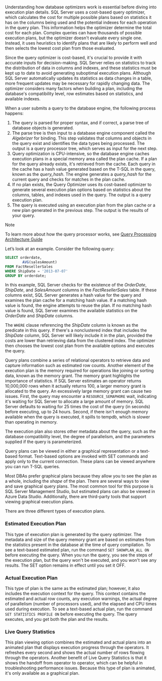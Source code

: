 Understanding how database optimizers work is essential before diving into execution plan details. SQL Server uses a cost-based query optimizer, which calculates the cost for multiple possible plans based on statistics it has on the columns being used and the potential indexes for each operation in the query plan. This information helps the optimizer determine the total cost for each plan. Complex queries can have thousands of possible execution plans, but the optimizer doesn't evaluate every single one. Instead, it uses heuristics to identify plans that are likely to perform well and then selects the lowest cost plan from those evaluated.

Since the query optimizer is cost-based, it's crucial to provide it with accurate inputs for decision-making. SQL Server relies on statistics to track the distribution of data in columns and indexes, and these statistics must be kept up to date to avoid generating suboptimal execution plans. Although SQL Server automatically updates its statistics as data changes in a table, more frequent updates may be necessary for rapidly changing data. The optimizer considers many factors when building a plan, including the database's compatibility level, row estimates based on statistics, and available indexes.

When a user submits a query to the database engine, the following process happens:

1. The query is parsed for proper syntax, and if correct, a parse tree of database objects is generated.
2. The parse tree is then input to a database engine component called the *Algebrizer* for binding. This step validates that columns and objects in the query exist and identifies the data types being processed. The output is a query processor tree, which serves as input for the next step.
3. Query optimization is CPU-intensive, so the database engine caches execution plans in a special memory area called the plan cache. If a plan for the query already exists, it's retrieved from the cache. Each query in the cache has a hash value generated based on the T-SQL in the query, known as the *query_hash*. The engine generates a *query_hash* for the current query and checks for matches in the plan cache.
4. If no plan exists, the Query Optimizer uses its cost-based optimizer to generate several execution plan options based on statistics about the columns, tables, and indexes used in the query. The output is a query execution plan.
5. The query is executed using an execution plan from the plan cache or a new plan generated in the previous step. The output is the results of your query.

>[!NOTE]
> To learn more about how the query processor works, see [Query Processing Architecture Guide](/sql/relational-databases/query-processing-architecture-guide)

Let’s look at an example. Consider the following query:

```sql
SELECT orderdate,
        AVG(salesAmount)
FROM FactResellerSales
WHERE ShipDate = '2013-07-07'
GROUP BY orderdate;
```

In this example, SQL Server checks for the existence of the *OrderDate*, *ShipDate*, and *SalesAmount* columns in the *FactResellerSales* table. If these columns exist, SQL Server generates a hash value for the query and examines the plan cache for a matching hash value. If a matching hash value is found, the engine attempts to reuse the plan. If no matching hash value is found, SQL Server examines the available statistics on the *OrderDate* and *ShipDate* columns.

The `WHERE` clause referencing the *ShipDate* column is known as the predicate in this query. If there's a nonclustered index that includes the *ShipDate* column, SQL Server will likely include it in the plan, provided the costs are lower than retrieving data from the clustered index. The optimizer then chooses the lowest cost plan from the available options and executes the query.

Query plans combine a series of relational operators to retrieve data and capture information such as estimated row counts. Another element of the execution plan is the memory required for operations like joining or sorting data, known as the memory grant. The memory grant highlights the importance of statistics. If SQL Server estimates an operator returns 10,000,000 rows when it actually returns 100, a larger memory grant is allocated to the query. An excessively large memory grant can cause two issues. First, the query may encounter a `RESOURCE_SEMAPHORE` wait, indicating it's waiting for SQL Server to allocate a large amount of memory. SQL Server defaults to waiting for 25 times the cost of the query (in seconds) before executing, up to 24 hours. Second, if there isn't enough memory available when the query is executed, it spills to tempdb, which is slower than operating in memory.

The execution plan also stores other metadata about the query, such as the database compatibility level, the degree of parallelism, and the parameters supplied if the query is parameterized.

Query plans can be viewed in either a graphical representation or a text-based format. Text-based options are invoked with SET commands and apply only to the current connection. These plans can be viewed anywhere you can run T-SQL queries.

Most DBAs prefer graphical plans because they allow you to see the plan as a whole, including the *shape* of the plan. There are several ways to view and save graphical query plans. The most common tool for this purpose is SQL Server Management Studio, but estimated plans can also be viewed in Azure Data Studio. Additionally, there are third-party tools that support viewing graphical execution plans.

There are three different types of execution plans.

### Estimated Execution Plan

This type of execution plan is generated by the query optimizer. The metadata and size of the query memory grant are based on estimates from the statistics present in the database at the time of query compilation. To see a text-based estimated plan, run the command `SET SHOWPLAN_ALL ON` before executing the query. When you run the query, you see the steps of the execution plan, but the query won't be executed, and you won't see any results. The SET option remains in effect until you set it OFF.

### Actual Execution Plan

This type of plan is the same as the estimated plan; however, it also includes the execution context for the query. This context contains the estimated and actual row counts, any execution warnings, the actual degree of parallelism (number of processors used), and the elapsed and CPU times used during execution. To see a text-based actual plan, run the command `SET STATISTICS PROFILE ON` before executing the query. The query executes, and you get both the plan and the results.

### Live Query Statistics

This plan viewing option combines the estimated and actual plans into an animated plan that displays execution progress through the operators. It refreshes every second and shows the actual number of rows flowing through the operators. Another benefit of Live Query Statistics is that it shows the handoff from operator to operator, which can be helpful in troubleshooting performance issues. Because this type of plan is animated, it's only available as a graphical plan.
